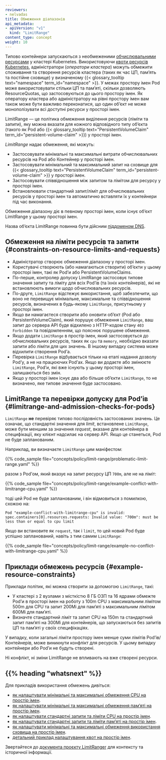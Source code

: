 ```yaml
---
reviewers:
- nelvadas
title: Обмеження діапазонів
api_metadata:
- apiVersion: "v1"
  kind: "LimitRange"
content_type: concept
weight: 10
---
```


<!-- overview -->

Типово контейнери запускаються з необмеженими [обчислювальними ресурсами](/uk/docs/concepts/configuration/manage-resources-containers/) у кластері Kubernetes. Використовуючи [квоти ресурсів Kubernetes](/uk/docs/concepts/policy/resource-quotas/), адміністратори (_оператори кластера_) можуть обмежити споживання та створення ресурсів кластера (таких як час ЦП, памʼять та постійне сховище) у визначеному {{< glossary_tooltip text="namespace" term_id="namespace" >}}. У межах простору імен Pod може використовувати стільки ЦП та памʼяті, скільки дозволяють ResourceQuotas, що застосовуються до цього простору імен. Як оператору кластера або адміністратору на рівні простору імен вам також може бути важливо переконатися, що один обʼєкт не може монополізувати всі доступні ресурси у просторі імен.

LimitRange — це політика обмеження виділення ресурсів (ліміти та запити), яку можна вказати для кожного відповідного типу обʼєкта (такого як Pod або {{< glossary_tooltip text="PersistentVolumeClaim" term_id="persistent-volume-claim" >}}) у просторі імен.

<!-- body -->

_LimitRange_ надає обмеження, які можуть:

- Застосовувати мінімальні та максимальні витрати обчислювальних ресурсів на Pod або Контейнер у просторі імен.
- Застосовувати мінімальний та максимальний запит на сховище для {{< glossary_tooltip text="PersistentVolumeClaim" term_id="persistent-volume-claim" >}} у просторі імен.
- Застосовувати співвідношення між запитом та лімітом для ресурсу у просторі імен.
- Встановлювати стандартний запит/ліміт для обчислювальних ресурсів у просторі імен та автоматично вставляти їх у контейнери під час виконання.

Обмеження діапазону діє в певному просторі імен, коли існує обʼєкт LimitRange у цьому просторі імен.

Назва обʼєкта LimitRange повинна бути дійсним [піддоменом DNS](/uk/docs/concepts/overview/working-with-objects/names#dns-subdomain-names).

## Обмеження на ліміти ресурсів та запити {#constraints-on-resource-limits-and-requests}

- Адміністратор створює обмеження діапазону у просторі імен.
- Користувачі створюють (або намагаються створити) обʼєкти у цьому просторі імен, такі як Podʼи або PersistentVolumeClaims.
- По-перше, контролер допуску LimitRange застосовує типове значення запиту та ліміту для всіх Podʼів (та їхніх контейнерів), які не встановлюють вимоги щодо обчислювальних ресурсів.
- По-друге, `LimitRange` відстежує використання, щоб забезпечити, що воно не перевищує мінімальне, максимальне та співвідношення ресурсів, визначених в будь-якому `LimitRange`, присутньому у просторі імен.
- Якщо ви намагаєтеся створити або оновити обʼєкт (Pod або PersistentVolumeClaim), який порушує обмеження `LimitRange`, ваш запит до сервера API буде відхилено з HTTP-кодом стану `403 Forbidden` та повідомленням, що пояснює порушене обмеження.
- Якщо додати `LimitRange` в простір імен, який застосовується до обчислювальних ресурсів, таких як `cpu` та `memory`, необхідно вказати запити або ліміти для цих значень. В іншому випадку система може відхилити створення Podʼа.
- Перевірка `LimitRange` відбувається тільки на етапі надання дозволу Podʼу, а не на працюючих Podʼах. Якщо ви додаєте або змінюєте `LimitRange`, Podʼи, які вже існують у цьому просторі імен, залишаються без змін.
- Якщо у просторі імен існує два або більше обʼєкти `LimitRange`, то не визначено, яке типове значення буде застосовано.

## LimitRange та перевірки допуску для Podʼів {#limitrange-and-admission-checks-for-pods}

`LimitRange` **не** перевіряє типово послідовність застосованих значень. Це означає, що стандартні значення для _limit_, встановлене `LimitRange`, може бути меншим за значення _request_, вказане для контейнера в специфікації, яку клієнт надсилає на сервер API. Якщо це станеться, Pod не буде запланованим.

Наприклад, ви визначаєте `LimitRange` цим маніфестом:

{{% code_sample file="concepts/policy/limit-range/problematic-limit-range.yaml" %}}

разом з Podʼом, який вказує на запит ресурсу ЦП `700m`, але не на ліміт:

{{% code_sample file="concepts/policy/limit-range/example-conflict-with-limitrange-cpu.yaml" %}}

тоді цей Pod не буде запланованим, і він відмовиться з помилкою, схожою на:

```none
Pod "example-conflict-with-limitrange-cpu" is invalid: spec.containers[0].resources.requests: Invalid value: "700m": must be less than or equal to cpu limit
```

Якщо ви встановите як `request`, так і `limit`, то цей новий Pod буде успішно запланований, навіть з тим самим `LimitRange`:

{{% code_sample file="concepts/policy/limit-range/example-no-conflict-with-limitrange-cpu.yaml" %}}

## Приклади обмежень ресурсів {#example-resource-constraints}

Приклади політик, які можна створити за допомогою `LimitRange`, такі:

- У кластері з 2 вузлами з місткістю 8 ГБ ОЗП та 16 ядрами обмежте Podʼи в просторі імен на роботу з 100m CPU з максимальним лімітом 500m для CPU та запит 200Mi для памʼяті з максимальним лімітом 600Mi для памʼяті.
- Визначте стандартний ліміт та запит CPU на 150m та стандартний запит памʼяті на 300Mi для контейнерів, що запускаються без запитів ЦП та памʼяті у своїх специфікаціях.

У випадку, коли загальні ліміти простору імен менше суми лімітів Podʼів/Контейнерів, може виникнути конфлікт для ресурсів. У цьому випадку контейнери або Podʼи не будуть створені.

Ні конфлікт, ні зміни LimitRange не впливають на вже створені ресурси.

## {{% heading "whatsnext" %}}

Для прикладів використання обмежень дивіться:

- [як налаштувати мінімальні та максимальні обмеження CPU на простір імен](/uk/docs/tasks/administer-cluster/manage-resources/cpu-constraint-namespace/).
- [як налаштувати мінімальні та максимальні обмеження памʼяті на простір імен](/uk/docs/tasks/administer-cluster/manage-resources/memory-constraint-namespace/).
- [як налаштувати стандартні запити та ліміти CPU на простір імен](/uk/docs/tasks/administer-cluster/manage-resources/cpu-default-namespace/).
- [як налаштувати стандартні запити та ліміти памʼяті на простір імен](/uk/docs/tasks/administer-cluster/manage-resources/memory-default-namespace/).
- [як налаштувати мінімальні та максимальні обмеження використання сховища на простір імен](/uk/docs/tasks/administer-cluster/limit-storage-consumption/#limitrange-to-limit-requests-for-storage).
- [детальний приклад налаштування квот на простір імен](/uk/docs/tasks/administer-cluster/manage-resources/quota-memory-cpu-namespace/).

Звертайтеся до [документа проєкту LimitRanger](https://git.k8s.io/design-proposals-archive/resource-management/admission_control_limit_range.md) для контексту та історичної інформації.
